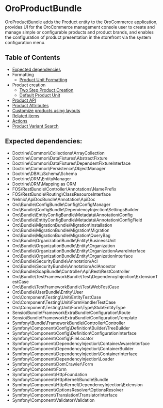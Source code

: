 # OroProductBundle

OroProductBundle adds the Product entity to the OroCommerce application, provides UI for the OroCommerce management console user to create and manage simple or configurable products and product brands, and enables the configuration of product presentation in the storefront via the system configuration menu.

## Table of Contents

 - [Expected dependencies](#expected-dependencies)
 - Formatting
    - [Product Unit Formatting](./Resources/doc/product-unit-formatting.md)
 - Product creation
    - [Two Step Product Creation](./Resources/doc/two-step-product-creation.md)
    - [Default Product Unit](./Resources/doc/default-product-unit.md)
 - [Product API](./Resources/doc/product-api.md)
 - [Product Attributes](./Resources/doc/product-attributes.md)
 - [Customize products using layouts](./Resources/doc/customize-products.md)
 - [Related items](./Resources/doc/related-items.md)
 - [Actions](./Resources/doc/actions.md)
 - [Product Variant Search](./Resources/doc/product-variant-search.md)

## Expected dependencies:

- Doctrine\Common\Collections\ArrayCollection
- Doctrine\Common\DataFixtures\AbstractFixture
- Doctrine\Common\DataFixtures\DependentFixtureInterface
- Doctrine\Common\Persistence\ObjectManager
- Doctrine\DBAL\Schema\Schema
- Doctrine\ORM\EntityManager
- Doctrine\ORM\Mapping as ORM
- FOS\RestBundle\Controller\Annotations\NamePrefix
- FOS\RestBundle\Routing\ClassResourceInterface
- Nelmio\ApiDocBundle\Annotation\ApiDoc
- Oro\Bundle\ConfigBundle\Config\ConfigManager
- Oro\Bundle\ConfigBundle\DependencyInjection\SettingsBuilder
- Oro\Bundle\EntityConfigBundle\Metadata\Annotation\Config
- Oro\Bundle\EntityConfigBundle\Metadata\Annotation\ConfigField
- Oro\Bundle\MigrationBundle\Migration\Installation
- Oro\Bundle\MigrationBundle\Migration\Migration
- Oro\Bundle\MigrationBundle\Migration\QueryBag
- Oro\Bundle\OrganizationBundle\Entity\BusinessUnit
- Oro\Bundle\OrganizationBundle\Entity\Organization
- Oro\Bundle\OrganizationBundle\Entity\OrganizationAwareInterface
- Oro\Bundle\OrganizationBundle\Entity\OrganizationInterface
- Oro\Bundle\SecurityBundle\Annotation\Acl
- Oro\Bundle\SecurityBundle\Annotation\AclAncestor
- Oro\Bundle\SoapBundle\Controller\Api\Rest\RestController
- Oro\Bundle\TestFrameworkBundle\Test\DependencyInjection\ExtensionTestCase
- Oro\Bundle\TestFrameworkBundle\Test\WebTestCase
- Oro\Bundle\UserBundle\Entity\User
- Oro\Component\Testing\Unit\EntityTestCase
- Oro\Component\Testing\Unit\FormHandlerTestCase
- Oro\Component\Testing\Unit\Form\Type\Stub\EntityType
- Sensio\Bundle\FrameworkExtraBundle\Configuration\Route
- Sensio\Bundle\FrameworkExtraBundle\Configuration\Template
- Symfony\Bundle\FrameworkBundle\Controller\Controller
- Symfony\Component\Config\Definition\Builder\TreeBuilder
- Symfony\Component\Config\Definition\ConfigurationInterface
- Symfony\Component\Config\FileLocator
- Symfony\Component\DependencyInjection\ContainerAwareInterface
- Symfony\Component\DependencyInjection\ContainerBuilder
- Symfony\Component\DependencyInjection\ContainerInterface
- Symfony\Component\DependencyInjection\Loader
- Symfony\Component\DomCrawler\Form
- Symfony\Component\Form
- Symfony\Component\HttpFoundation
- Symfony\Component\HttpKernel\Bundle\Bundle
- Symfony\Component\HttpKernel\DependencyInjection\Extension
- Symfony\Component\OptionsResolver\OptionsResolver
- Symfony\Component\Translation\TranslatorInterface
- Symfony\Component\Validator\Validation
